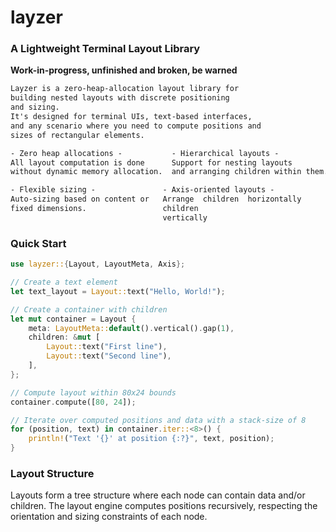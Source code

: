 # layzer

### A Lightweight Terminal Layout Library

**Work-in-progress, unfinished and broken, be warned**

```txt
Layzer is a zero-heap-allocation layout library for
building nested layouts with discrete positioning
and sizing.
It's designed for terminal UIs, text-based interfaces,
and any scenario where you need to compute positions and
sizes of rectangular elements.

- Zero heap allocations -           - Hierarchical layouts -
All layout computation is done      Support for nesting layouts
without dynamic memory allocation.  and arranging children within them.

- Flexible sizing -               - Axis-oriented layouts -
Auto-sizing based on content or   Arrange  children  horizontally
fixed dimensions.                 children
                                  vertically
```
### Quick Start

```rust
use layzer::{Layout, LayoutMeta, Axis};

// Create a text element
let text_layout = Layout::text("Hello, World!");

// Create a container with children
let mut container = Layout {
    meta: LayoutMeta::default().vertical().gap(1),
    children: &mut [
        Layout::text("First line"),
        Layout::text("Second line"),
    ],
};

// Compute layout within 80x24 bounds
container.compute([80, 24]);

// Iterate over computed positions and data with a stack-size of 8
for (position, text) in container.iter::<8>() {
    println!("Text '{}' at position {:?}", text, position);
}
```

### Layout Structure

Layouts form a tree structure where each node can contain data and/or children.
The layout engine computes positions recursively, respecting the orientation
and sizing constraints of each node.

